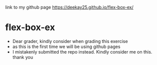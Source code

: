 link to my github page https://deekay25.github.io/flex-box-ex/
# flex-box-ex
- Dear grader, kindly consider when grading this exercise
- as this is the first time we will be using github pages
- I mistakenly submitted the repo instead. Kindly consider me on this. thank you
